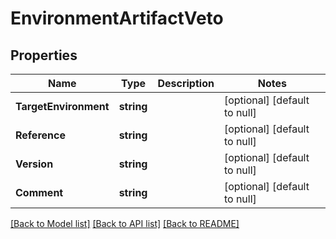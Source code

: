 # EnvironmentArtifactVeto

## Properties
Name | Type | Description | Notes
------------ | ------------- | ------------- | -------------
**TargetEnvironment** | **string** |  | [optional] [default to null]
**Reference** | **string** |  | [optional] [default to null]
**Version** | **string** |  | [optional] [default to null]
**Comment** | **string** |  | [optional] [default to null]

[[Back to Model list]](../README.md#documentation-for-models) [[Back to API list]](../README.md#documentation-for-api-endpoints) [[Back to README]](../README.md)


